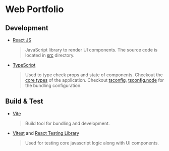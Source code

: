 # Web Portfolio

## Development

- [React JS](https://reactjs.org/)
  > JavaScript library to render UI components. The source code is
  > located in [src](./src) directory.
- [TypeScript](https://www.typescriptlang.org/)
  > Used to type check props and state of components.
  > Checkout the [core types](./src/types) of the application.
  > Checkout [tsconfig](./tsconfig.json), [tsconfig.node](./tsconfig.node.json)
  > for the bundling configuration.

## Build & Test

- [Vite](https://vitejs.dev/)
  > Build tool for bundling and development.
- [Vitest](https://vitest.dev/) and [React Testing Library](https://testing-library.com/docs/react-testing-library/intro/)
  > Used for testing core javascript logic along with UI components.
